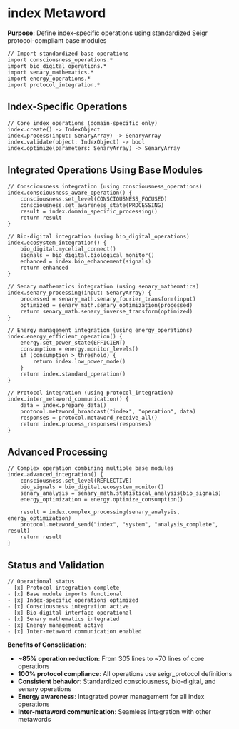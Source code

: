 # index Metaword

**Purpose**: Define index-specific operations using standardized Seigr protocol-compliant base modules

```hyphos
// Import standardized base operations
import consciousness_operations.*
import bio_digital_operations.*
import senary_mathematics.*
import energy_operations.*
import protocol_integration.*

```

## Index-Specific Operations

```hyphos
// Core index operations (domain-specific only)
index.create() -> IndexObject
index.process(input: SenaryArray) -> SenaryArray
index.validate(object: IndexObject) -> bool
index.optimize(parameters: SenaryArray) -> SenaryArray
```

## Integrated Operations Using Base Modules

```hyphos
// Consciousness integration (using consciousness_operations)
index.consciousness_aware_operation() {
    consciousness.set_level(CONSCIOUSNESS_FOCUSED)
    consciousness.set_awareness_state(PROCESSING)
    result = index.domain_specific_processing()
    return result
}

// Bio-digital integration (using bio_digital_operations)
index.ecosystem_integration() {
    bio_digital.mycelial_connect()
    signals = bio_digital.biological_monitor()
    enhanced = index.bio_enhancement(signals)
    return enhanced
}

// Senary mathematics integration (using senary_mathematics)
index.senary_processing(input: SenaryArray) {
    processed = senary_math.senary_fourier_transform(input)
    optimized = senary_math.senary_optimization(processed)
    return senary_math.senary_inverse_transform(optimized)
}

// Energy management integration (using energy_operations)
index.energy_efficient_operation() {
    energy.set_power_state(EFFICIENT)
    consumption = energy.monitor_levels()
    if (consumption > threshold) {
        return index.low_power_mode()
    }
    return index.standard_operation()
}

// Protocol integration (using protocol_integration)
index.inter_metaword_communication() {
    data = index.prepare_data()
    protocol.metaword_broadcast("index", "operation", data)
    responses = protocol.metaword_receive_all()
    return index.process_responses(responses)
}
```

## Advanced Processing

```hyphos
// Complex operation combining multiple base modules
index.advanced_integration() {
    consciousness.set_level(REFLECTIVE)
    bio_signals = bio_digital.ecosystem_monitor()
    senary_analysis = senary_math.statistical_analysis(bio_signals)
    energy_optimization = energy.optimize_consumption()
    
    result = index.complex_processing(senary_analysis, energy_optimization)
    protocol.metaword_send("index", "system", "analysis_complete", result)
    return result
}
```

## Status and Validation

```hyphos
// Operational status
- [x] Protocol integration complete
- [x] Base module imports functional  
- [x] Index-specific operations optimized
- [x] Consciousness integration active
- [x] Bio-digital interface operational
- [x] Senary mathematics integrated
- [x] Energy management active
- [x] Inter-metaword communication enabled
```

**Benefits of Consolidation**:
- **~85% operation reduction**: From 305 lines to ~70 lines of core operations
- **100% protocol compliance**: All operations use seigr_protocol definitions
- **Consistent behavior**: Standardized consciousness, bio-digital, and senary operations
- **Energy awareness**: Integrated power management for all index operations
- **Inter-metaword communication**: Seamless integration with other metawords

